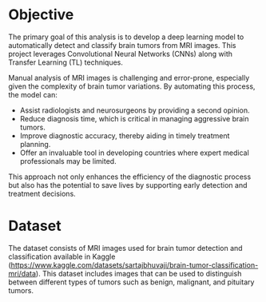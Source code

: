 # Objective
The primary goal of this analysis is to develop a deep learning model to automatically detect and classify brain tumors from MRI images. This project leverages Convolutional Neural Networks (CNNs) along with Transfer Learning (TL) techniques.

Manual analysis of MRI images is challenging and error-prone, especially given the complexity of brain tumor variations. By automating this process, the model can:
- Assist radiologists and neurosurgeons by providing a second opinion.
- Reduce diagnosis time, which is critical in managing aggressive brain tumors.
- Improve diagnostic accuracy, thereby aiding in timely treatment planning.
- Offer an invaluable tool in developing countries where expert medical professionals may be limited.
  
This approach not only enhances the efficiency of the diagnostic process but also has the potential to save lives by supporting early detection and treatment decisions.

# Dataset
The dataset consists of MRI images used for brain tumor detection and classification available in Kaggle (https://www.kaggle.com/datasets/sartajbhuvaji/brain-tumor-classification-mri/data). This dataset includes images that can be used to distinguish between different types of tumors such as benign, malignant, and pituitary tumors.
